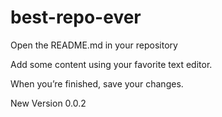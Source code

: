 # best-repo-ever

Open the README.md in your repository

Add some content using your favorite text editor.

When you’re finished, save your changes.

New Version 0.0.2
